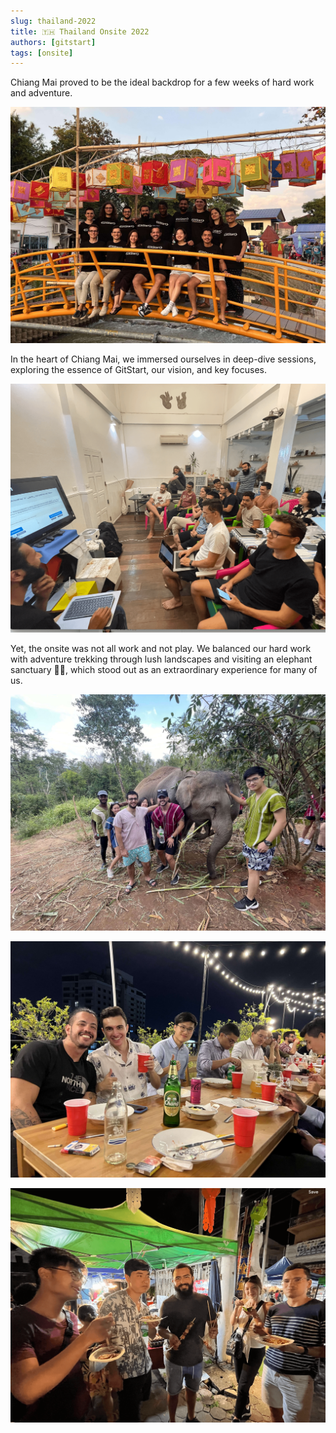 ```yaml
---
slug: thailand-2022
title: 🇹🇭 Thailand Onsite 2022
authors: [gitstart]
tags: [onsite]
---
```


Chiang Mai proved to be the ideal backdrop for a few weeks of hard work and adventure.

![Git (1)-min.jpg](./thai-1.jpg)

In the heart of Chiang Mai, we immersed ourselves in deep-dive sessions, exploring the essence of GitStart, our vision, and key focuses.

![Untitled](./thai-meeting.png)

Yet, the onsite was not all work and not play. We balanced our hard work with adventure trekking through lush landscapes and visiting an elephant sanctuary 🌿🐘, which stood out as an extraordinary experience for many of us.

![GitStart HQ IMG 5273-min.jpg](./thai-elephant.jpg)

![Git-min.jpg](./thai-ceremony.jpg)

![Untitled](./thai-food.png)

